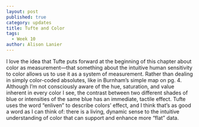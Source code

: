 ```yaml
---
layout: post
published: true
category: updates
title: Tufte and Color
tags:
  - Week 10
author: Alison Lanier
---
```

I love the idea that Tufte puts forward at the beginning of this chapter about color as measurement—that something about the intuitive human sensitivity to color allows us to use it as a system of measurement. Rather than dealing in simply color-coded absolutes, like in Burnham’s simple map on pg. 4. Although I’m not consciously aware of the hue, saturation, and value inherent in every color I see, the contrast between two different shades of blue or intensities of the same blue has an immediate, tactile effect. Tufte uses the word “enliven” to describe colors’ effect, and I think that’s as good a word as I can think of: there is a living, dynamic sense to the intuitive understanding of color that can support and enhance more “flat” data.
